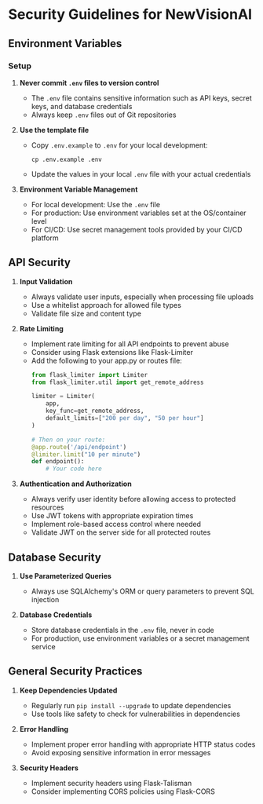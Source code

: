 # Security Guidelines for NewVisionAI

## Environment Variables

### Setup

1. **Never commit `.env` files to version control**
   - The `.env` file contains sensitive information such as API keys, secret keys, and database credentials
   - Always keep `.env` files out of Git repositories

2. **Use the template file**
   - Copy `.env.example` to `.env` for your local development:
     ```
     cp .env.example .env
     ```
   - Update the values in your local `.env` file with your actual credentials

3. **Environment Variable Management**
   - For local development: Use the `.env` file
   - For production: Use environment variables set at the OS/container level
   - For CI/CD: Use secret management tools provided by your CI/CD platform

## API Security

1. **Input Validation**
   - Always validate user inputs, especially when processing file uploads
   - Use a whitelist approach for allowed file types
   - Validate file size and content type

2. **Rate Limiting**
   - Implement rate limiting for all API endpoints to prevent abuse
   - Consider using Flask extensions like Flask-Limiter
   - Add the following to your app.py or routes file:
     ```python
     from flask_limiter import Limiter
     from flask_limiter.util import get_remote_address
     
     limiter = Limiter(
         app,
         key_func=get_remote_address,
         default_limits=["200 per day", "50 per hour"]
     )
     
     # Then on your route:
     @app.route('/api/endpoint')
     @limiter.limit("10 per minute")
     def endpoint():
         # Your code here
     ```

3. **Authentication and Authorization**
   - Always verify user identity before allowing access to protected resources
   - Use JWT tokens with appropriate expiration times
   - Implement role-based access control where needed
   - Validate JWT on the server side for all protected routes

## Database Security

1. **Use Parameterized Queries**
   - Always use SQLAlchemy's ORM or query parameters to prevent SQL injection

2. **Database Credentials**
   - Store database credentials in the `.env` file, never in code
   - For production, use environment variables or a secret management service

## General Security Practices

1. **Keep Dependencies Updated**
   - Regularly run `pip install --upgrade` to update dependencies
   - Use tools like safety to check for vulnerabilities in dependencies

2. **Error Handling**
   - Implement proper error handling with appropriate HTTP status codes
   - Avoid exposing sensitive information in error messages

3. **Security Headers**
   - Implement security headers using Flask-Talisman
   - Consider implementing CORS policies using Flask-CORS 